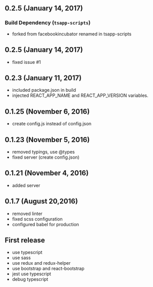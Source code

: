 ## 0.2.5 (January 14, 2017)

### Build Dependency (`tsapp-scripts`) 

* forked from facebookincubator renamed in tsapp-scripts

## 0.2.5 (January 14, 2017)

* fixed issue #1

## 0.2.3 (January 11, 2017)

* included package.json in build
* injected REACT_APP_NAME and REACT_APP_VERSION variables.

## 0.1.25 (November 6, 2016)

* create config.js instead of config.json 

## 0.1.23 (November 5, 2016)

* removed typings, use @types
* fixed server (create config.json)

## 0.1.21 (November 4, 2016)

* added server

## 0.1.7 (August 20,2016)

* removed linter 
* fixed scss configuration
* configured babel for production

## First release

* use typescript
* use sass
* use redux and redux-helper
* use bootstrap and react-bootstrap
* jest use typescript
* debug typescript


